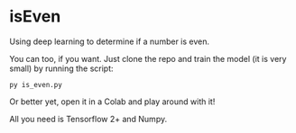 # isEven

Using deep learning to determine if a number is even.


You can too, if you want. Just clone the repo and train the model (it is very small) by running the script:

```
py is_even.py
```

Or better yet, open it in a Colab and play around with it!

All you need is Tensorflow 2+ and Numpy.
